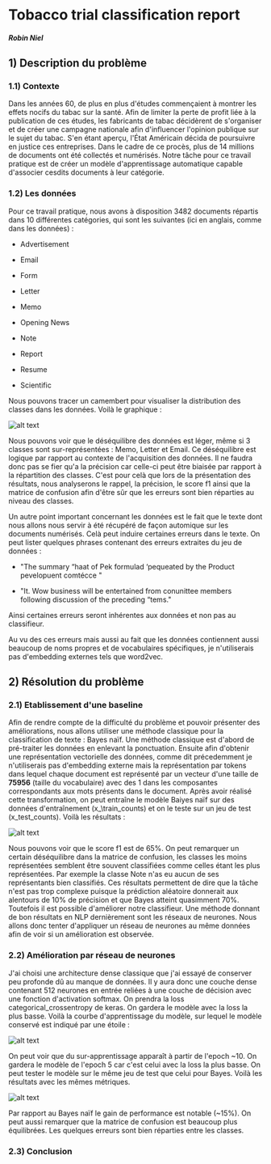 # Tobacco trial classification report

##### Robin Niel

## 1) Description du problème 

### 1.1) Contexte

Dans les années 60, de plus en plus d'études commençaient à montrer les effets nocifs du tabac sur la santé. Afin de limiter la perte de profit liée à la publication de ces études, les fabricants de tabac décidèrent de s'organiser et de créer une campagne nationale afin d'influencer l'opinion publique sur le sujet du tabac. S'en étant aperçu, l'État Américain décida de poursuivre en justice ces entreprises. Dans le cadre de ce procès, plus de 14 millions de documents ont été collectés et numérisés. Notre tâche pour ce travail pratique est de créer un modèle d'apprentissage automatique capable d'associer cesdits documents à leur catégorie. 

### 1.2) Les données

Pour ce travail pratique, nous avons à disposition 3482 documents répartis dans 10 différentes catégories, qui sont les suivantes (ici en anglais, comme dans les données) :

* Advertisement 

* Email 

* Form 

* Letter 

* Memo 

* Opening News 

* Note 

* Report 

* Resume 

* Scientific 

Nous pouvons tracer un camembert pour visualiser la distribution des classes dans les données. Voilà le graphique : 

![alt text](https://github.com/Rouen-NLP/final-lab-Datavoore/blob/master/Camenbert.png "Diagramme camembert fréquences classes")

Nous pouvons voir que le déséquilibre des données est léger, même si 3 classes sont sur-représentées : Memo, Letter et Email. Ce déséquilibre est logique par rapport au contexte de l'acquisition des données. Il ne faudra donc pas se fier qu'a la précision car celle-ci peut être biaisée par rapport à la répartition des classes. C'est pour celà que lors de la présentation des résultats, nous analyserons le rappel, la précision, le score f1 ainsi que la matrice de confusion afin d'être sûr que les erreurs sont bien réparties au niveau des classes. 

Un autre point important concernant les données est le fait que le texte dont nous allons nous servir à été récupéré de façon automique sur les documents numérisés. Celà peut induire certaines erreurs dans le texte. On peut lister quelques phrases contenant des erreurs extraites du jeu de données :

*  "The summary “haat of Pek formulad ‘pequeated by the Product pevelopuent comtécce "

*  "It. Wow business will be entertained from conunittee members following discussion of the preceding “tems."

Ainsi certaines erreurs seront inhérentes aux données et non pas au classifieur.

Au vu des ces erreurs mais aussi au fait que les données contiennent aussi beaucoup de noms propres et de vocabulaires spécifiques, je n'utiliserais pas d'embedding externes tels que word2vec. 

## 2) Résolution du problème

### 2.1) Etablissement d'une baseline 

Afin de rendre compte de la difficulté du problème et pouvoir présenter des améliorations, nous allons utiliser une méthode classique pour la classification de texte : Bayes naïf. Une méthode classique est d'abord de pré-traiter les données en enlevant la ponctuation. Ensuite afin d'obtenir une représentation vectorielle des données, comme dit précedemment je n'utiliserais pas d'embedding externe mais la représentation par tokens dans lequel chaque document est représenté par un vecteur d'une taille de **75956** (taille du vocabulaire) avec des 1 dans les composantes correspondants aux mots présents dans le document. 
Après avoir réalisé cette transformation, on peut entraîne le modèle Baiyes naïf sur des données d'entraînement (x_\train\_counts) et on le teste sur un jeu de test (x\_test\_counts). 
Voilà les résultats :

![alt text](https://github.com/Rouen-NLP/final-lab-Datavoore/blob/master/Results_Bayes.png "Résultats Bayes")

Nous pouvons voir que le score f1 est de 65%. On peut remarquer un certain déséquilibre dans la matrice de confusion, les classes les moins représentées semblent être souvent classifiées comme celles étant les plus représentées. Par exemple la classe Note n'as eu aucun de ses représentants bien classifiés. 
Ces résultats permettent de dire que la tâche n'est pas trop complexe puisque la prédiction aléatoire donnerait aux alentours de 10% de précision et que Bayes atteint quasimment 70%. Toutefois il est possible d'améliorer notre classifieur. 
Une méthode donnant de bon résultats en NLP dernièrement sont les réseaux de neurones. Nous allons donc tenter d'appliquer un réseau de neurones au même données afin de voir si un amélioration est observée. 

### 2.2) Amélioration par réseau de neurones

J'ai choisi une architecture dense classique que j'ai essayé de conserver peu profonde dû au manque de données. Il y aura donc une couche dense contenant 512 neurones en entrée reliées à une couche de décision avec une fonction d'activation softmax. On prendra la loss categorical_crossentropy de keras. On gardera le modèle avec la loss la plus basse. Voilà la courbe d'apprentissage du modèle, sur lequel le modèle conservé est indiqué par une étoile :

![alt text](https://github.com/Rouen-NLP/final-lab-Datavoore/blob/master/Graph_learning.png "Courbe d'apprentissage du réseau")

On peut voir que du sur-apprentissage apparaît à partir de l'epoch ~10. On gardera le modèle de l'epoch 5 car c'est celui avec la loss la plus basse. 
On peut tester le modèle sur le même jeu de test que celui pour Bayes. Voilà les résultats avec les mêmes métriques. 

![alt text](https://github.com/Rouen-NLP/final-lab-Datavoore/blob/master/Results_NN.png "Résultats Neural network")

Par rapport au Bayes naïf le gain de performance est notable (~15%). On peut aussi remarquer que la matrice de confusion est beaucoup plus équilibrées. Les quelques erreurs sont bien réparties entre les classes.

### 2.3) Conclusion

 
